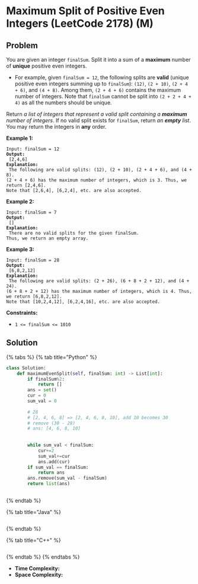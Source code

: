 # Maximum Split of Positive Even Integers (LeetCode 2178) (M)

## Problem



You are given an integer `finalSum`. Split it into a sum of a **maximum** number of **unique** positive even integers.

* For example, given `finalSum = 12`, the following splits are **valid** (unique positive even integers summing up to `finalSum`): `(12)`, `(2 + 10)`, `(2 + 4 + 6)`, and `(4 + 8)`. Among them, `(2 + 4 + 6)` contains the maximum number of integers. Note that `finalSum` cannot be split into `(2 + 2 + 4 + 4)` as all the numbers should be unique.

Return _a list of integers that represent a valid split containing a **maximum** number of integers_. If no valid split exists for `finalSum`, return _an **empty** list_. You may return the integers in **any** order.

&#x20;

**Example 1:**

<pre><code>Input: finalSum = 12
<strong>Output:
</strong> [2,4,6]
<strong>Explanation:
</strong> The following are valid splits: (12), (2 + 10), (2 + 4 + 6), and (4 + 8).
(2 + 4 + 6) has the maximum number of integers, which is 3. Thus, we return [2,4,6].
Note that [2,6,4], [6,2,4], etc. are also accepted.</code></pre>

**Example 2:**

<pre><code>Input: finalSum = 7
<strong>Output:
</strong> []
<strong>Explanation:
</strong> There are no valid splits for the given finalSum.
Thus, we return an empty array.</code></pre>

**Example 3:**

<pre><code>Input: finalSum = 28
<strong>Output:
</strong> [6,8,2,12]
<strong>Explanation:
</strong> The following are valid splits: (2 + 26), (6 + 8 + 2 + 12), and (4 + 24). 
(6 + 8 + 2 + 12) has the maximum number of integers, which is 4. Thus, we return [6,8,2,12].
Note that [10,2,4,12], [6,2,4,16], etc. are also accepted.</code></pre>

&#x20;

**Constraints:**

* `1 <= finalSum <= 1010`

## Solution&#x20;

{% tabs %}
{% tab title="Python" %}
```python
class Solution:
    def maximumEvenSplit(self, finalSum: int) -> List[int]:
        if finalSum%2:
            return []
        ans = set()
        cur = 0
        sum_val = 0
        
        # 28
        # [2, 4, 6, 8] => [2, 4, 6, 8, 10], add 10 becomes 30
        # remove (30 - 28)
        # ans: [4, 6, 8, 10]
        
        
        while sum_val < finalSum:
            cur+=2
            sum_val+=cur
            ans.add(cur)
        if sum_val == finalSum:
            return ans
        ans.remove(sum_val - finalSum)
        return list(ans)
        
```
{% endtab %}

{% tab title="Java" %}
```java
```
{% endtab %}

{% tab title="C++" %}
```cpp
```
{% endtab %}
{% endtabs %}

* **Time Complexity:**
* **Space Complexity:**

